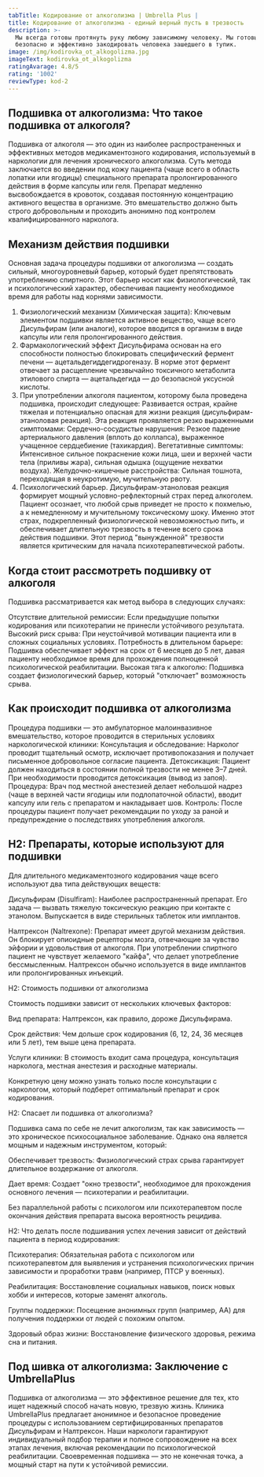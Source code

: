 ```yaml
---
tabTitle: Кодирование от алкоголизма | Umbrella Plus |
title: Кодирование от алкоголизма - единый верный пусть в трезвость
description: >-
  Мы всегда готовы протянуть руку любому зависимому человеку. Мы готовы
  безопасно и эффективно закодировать человека зашедшего в тупик.
image: /img/kodirovka_ot_alkogolizma.jpg
imageText: kodirovka_ot_alkogolizma
ratingAvarage: 4.8/5
rating: '1002'
reviewType: kod-2
---
```


## Подшивка от алкоголизма: Что такое подшивка от алкоголя?

Подшивка от алкоголя — это один из наиболее распространенных и эффективных методов медикаментозного кодирования, используемый в наркологии для лечения хронического алкоголизма. Суть метода заключается во введении под кожу пациента (чаще всего в область лопатки или ягодицы) специального препарата пролонгированного действия в форме капсулы или геля. Препарат медленно высвобождается в кровоток, создавая постоянную концентрацию активного вещества в организме. Это вмешательство должно быть строго добровольным и проходить анонимно под контролем квалифицированного нарколога.

## Механизм действия подшивки

Основная задача процедуры подшивки от алкоголизма — создать сильный, многоуровневый барьер, который будет препятствовать употреблению спиртного. Этот барьер носит как физиологический, так и психологический характер, обеспечивая пациенту необходимое время для работы над корнями зависимости.

1. Физиологический механизм (Химическая защита): Ключевым элементом подшивки является активное вещество, чаще всего Дисульфирам (или аналоги), которое вводится в организм в виде капсулы или геля пролонгированного действия.
2. Фармакологический эффект Дисульфирама основан на его способности полностью блокировать специфический фермент печени — ацетальдегиддегидрогеназу. В норме этот фермент отвечает за расщепление чрезвычайно токсичного метаболита этилового спирта — ацетальдегида — до безопасной уксусной кислоты.
3. При употреблении алкоголя пациентом, которому была проведена подшивка, происходит следующее: Развивается острая, крайне тяжелая и потенциально опасная для жизни реакция (дисульфирам-этаноловая реакция). Эта реакция проявляется резко выраженными симптомами: Сердечно-сосудистые нарушения: Резкое падение артериального давления (вплоть до коллапса), выраженное учащенное сердцебиение (тахикардия). Вегетативные симптомы: Интенсивное сильное покраснение кожи лица, шеи и верхней части тела (приливы жара), сильная одышка (ощущение нехватки воздуха). Желудочно-кишечные расстройства: Сильная тошнота, переходящая в неукротимую, мучительную рвоту.
4. Психологический барьер. Дисульфирам-этаноловая реакция формирует мощный условно-рефлекторный страх перед алкоголем. Пациент осознает, что любой срыв приведет не просто к похмелью, а к немедленному и мучительному токсическому шоку. Именно этот страх, подкрепленный физиологической невозможностью пить, и обеспечивает длительную трезвость в течение всего срока действия подшивки. Этот период "вынужденной" трезвости является критическим для начала психотерапевтической работы.

## Когда стоит рассмотреть подшивку от алкоголя

Подшивка рассматривается как метод выбора в следующих случаях:

Отсутствие длительной ремиссии: Если предыдущие попытки кодирования или психотерапии не принесли устойчивого результата.
Высокий риск срыва: При неустойчивой мотивации пациента или в сложных социальных условиях.
Потребность в длительном барьере: Подшивка обеспечивает эффект на срок от 6 месяцев до 5 лет, давая пациенту необходимое время для прохождения полноценной психологической реабилитации.
Высокая тяга к алкоголю: Подшивка создает физиологический барьер, который "отключает" возможность срыва.

## Как происходит подшивка от алкоголизма

Процедура подшивки — это амбулаторное малоинвазивное вмешательство, которое проводится в стерильных условиях наркологической клиники:
Консультация и обследование: Нарколог проводит тщательный осмотр, исключает противопоказания и получает письменное добровольное согласие пациента.
Детоксикация: Пациент должен находиться в состоянии полной трезвости не менее 3–7 дней. При необходимости проводится детоксикация (вывод из запоя).
Процедура: Врач под местной анестезией делает небольшой надрез (чаще в верхней части ягодицы или подлопаточной области), вводит капсулу или гель с препаратом и накладывает шов.
Контроль: После процедуры пациент получает рекомендации по уходу за раной и предупреждение о последствиях употребления алкоголя.

## H2: Препараты, которые используют для подшивки

Для длительного медикаментозного кодирования чаще всего используют два типа действующих веществ:

Дисульфирам (Disulfiram): Наиболее распространенный препарат. Его задача — вызвать тяжелую токсическую реакцию при контакте с этанолом. Выпускается в виде стерильных таблеток или имплантов.

Налтрексон (Naltrexone): Препарат имеет другой механизм действия. Он блокирует опиоидные рецепторы мозга, отвечающие за чувство эйфории и удовольствия от алкоголя. При употреблении спиртного пациент не чувствует желаемого "кайфа", что делает употребление бессмысленным. Налтрексон обычно используется в виде имплантов или пролонгированных инъекций.

H2: Стоимость подшивки от алкоголизма

Стоимость подшивки зависит от нескольких ключевых факторов:

Вид препарата: Налтрексон, как правило, дороже Дисульфирама.

Срок действия: Чем дольше срок кодирования (6, 12, 24, 36 месяцев или 5 лет), тем выше цена препарата.

Услуги клиники: В стоимость входит сама процедура, консультация нарколога, местная анестезия и расходные материалы.

Конкретную цену можно узнать только после консультации с наркологом, который подберет оптимальный препарат и срок кодирования.

H2: Спасает ли подшивка от алкоголизма?

Подшивка сама по себе не лечит алкоголизм, так как зависимость — это хроническое психосоциальное заболевание. Однако она является мощным и надежным инструментом, который:

Обеспечивает трезвость: Физиологический страх срыва гарантирует длительное воздержание от алкоголя.

Дает время: Создает "окно трезвости", необходимое для прохождения основного лечения — психотерапии и реабилитации.

Без параллельной работы с психологом или психотерапевтом после окончания действия препарата высока вероятность рецидива.

H2: Что делать после подшивания успех лечения зависит от действий пациента в период кодирования:

Психотерапия: Обязательная работа с психологом или психотерапевтом для выявления и устранения психологических причин зависимости и проработки травм (например, ПТСР у военных).

Реабилитация: Восстановление социальных навыков, поиск новых хобби и интересов, которые заменят алкоголь.

Группы поддержки: Посещение анонимных групп (например, АА) для получения поддержки от людей с похожим опытом.

Здоровый образ жизни: Восстановление физического здоровья, режима сна и питания.

## Под шивка от алкоголизма: Заключение с UmbrellaPlus

Подшивка от алкоголизма — это эффективное решение для тех, кто ищет надежный способ начать новую, трезвую жизнь. Клиника UmbrellaPlus предлагает анонимное и безопасное проведение процедуры с использованием сертифицированных препаратов Дисульфирам и Налтрексон. Наши наркологи гарантируют индивидуальный подбор терапии и полное сопровождение на всех этапах лечения, включая рекомендации по психологической реабилитации. Своевременная подшивка — это не конечная точка, а мощный старт на пути к устойчивой ремиссии.
